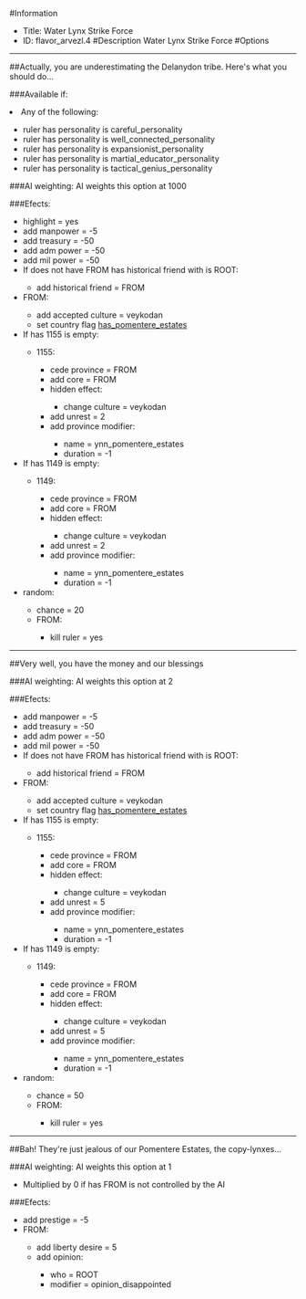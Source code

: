 #Information
 - Title: Water Lynx Strike Force
 - ID: flavor_arvezl.4
#Description
Water Lynx Strike Force
#Options

___
##Actually, you are underestimating the Delanydon tribe. Here's what you should do…

###Available if:
<li>Any of the following:</li><ul><li>ruler has personality is careful_personality</li><li>ruler has personality  is well_connected_personality</li><li>ruler has personality   is expansionist_personality</li><li>ruler has personality    is martial_educator_personality</li><li>ruler has personality     is tactical_genius_personality</li></ul>

###AI weighting:
AI weights this option at 1000


###Efects:<ul><li>highlight = yes</li><li>add manpower = -5</li><li>add treasury = -50</li><li>add adm power = -50</li><li>add mil power = -50</li><li>If does not have FROM has historical friend with is ROOT:</li><ul><li>add historical friend = FROM</li></ul><li>FROM:</li><ul><li>add accepted culture = veykodan</li><li>set country flag [has_pomentere_estates](../flags/has_pomentere_estates.md)</li></ul><li>If has 1155 is empty:</li><ul><li>1155:</li><ul><li>cede province = FROM</li><li>add core = FROM</li><li>hidden effect:</li><ul><li>change culture = veykodan</li></ul><li>add unrest = 2</li><li>add province modifier:</li><ul><li>name = ynn_pomentere_estates</li><li>duration = -1</li></ul></ul></ul><li>If has 1149 is empty:</li><ul><li>1149:</li><ul><li>cede province = FROM</li><li>add core = FROM</li><li>hidden effect:</li><ul><li>change culture = veykodan</li></ul><li>add unrest = 2</li><li>add province modifier:</li><ul><li>name = ynn_pomentere_estates</li><li>duration = -1</li></ul></ul></ul><li>random:</li><ul><li>chance = 20</li><li>FROM:</li><ul><li>kill ruler = yes</li></ul></ul></ul>

___
##Very well, you have the money and our blessings

###AI weighting:
AI weights this option at 2


###Efects:<ul><li>add manpower = -5</li><li>add treasury = -50</li><li>add adm power = -50</li><li>add mil power = -50</li><li>If does not have FROM has historical friend with is ROOT:</li><ul><li>add historical friend = FROM</li></ul><li>FROM:</li><ul><li>add accepted culture = veykodan</li><li>set country flag [has_pomentere_estates](../flags/has_pomentere_estates.md)</li></ul><li>If has 1155 is empty:</li><ul><li>1155:</li><ul><li>cede province = FROM</li><li>add core = FROM</li><li>hidden effect:</li><ul><li>change culture = veykodan</li></ul><li>add unrest = 5</li><li>add province modifier:</li><ul><li>name = ynn_pomentere_estates</li><li>duration = -1</li></ul></ul></ul><li>If has 1149 is empty:</li><ul><li>1149:</li><ul><li>cede province = FROM</li><li>add core = FROM</li><li>hidden effect:</li><ul><li>change culture = veykodan</li></ul><li>add unrest = 5</li><li>add province modifier:</li><ul><li>name = ynn_pomentere_estates</li><li>duration = -1</li></ul></ul></ul><li>random:</li><ul><li>chance = 50</li><li>FROM:</li><ul><li>kill ruler = yes</li></ul></ul></ul>

___
##Bah! They're just jealous of our Pomentere Estates, the copy-lynxes…

###AI weighting:
AI weights this option at 1
 - Multiplied by 0 if has FROM is not controlled by the AI


###Efects:<ul><li>add prestige = -5</li><li>FROM:</li><ul><li>add liberty desire = 5</li><li>add opinion:</li><ul><li>who = ROOT</li><li>modifier = opinion_disappointed</li></ul></ul></ul>
